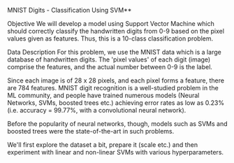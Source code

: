 MNIST Digits - Classification Using SVM**

Objective We will develop a model using Support Vector Machine which should correctly classify the handwritten digits from 0-9 based on the pixel values given as features. Thus, this is a 10-class classification problem.

Data Description For this problem, we use the MNIST data which is a large database of handwritten digits. The 'pixel values' of each digit (image) comprise the features, and the actual number between 0-9 is the label.

Since each image is of 28 x 28 pixels, and each pixel forms a feature, there are 784 features. MNIST digit recognition is a well-studied problem in the ML community, and people have trained numerous models (Neural Networks, SVMs, boosted trees etc.) achieving error rates as low as 0.23% (i.e. accuracy = 99.77%, with a convolutional neural network).

Before the popularity of neural networks, though, models such as SVMs and boosted trees were the state-of-the-art in such problems.

We'll first explore the dataset a bit, prepare it (scale etc.) and then experiment with linear and non-linear SVMs with various hyperparameters.
